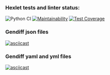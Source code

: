 ### Hexlet tests and linter status:
![Python CI](https://github.com/VrnkProg1/python-project-50/actions/workflows/pyci.yml/badge.svg)
[![Maintainability](https://api.codeclimate.com/v1/badges/f44ace4ea5edd04d05ec/maintainability)](https://codeclimate.com/github/VrnkProg1/python-project-50/maintainability)
[![Test Coverage](https://api.codeclimate.com/v1/badges/f44ace4ea5edd04d05ec/test_coverage)](https://codeclimate.com/github/VrnkProg1/python-project-50/test_coverage)

### Gendiff json files
[![asciicast](https://asciinema.org/a/0puRaESoqGANHFEEDqaiijLDC.png)](https://asciinema.org/a/0puRaESoqGANHFEEDqaiijLDC)

### Gendiff yaml and yml files
[![asciicast](https://asciinema.org/a/F2exvFHFOPfE9W2bswPU2n4Rn.png)](https://asciinema.org/a/F2exvFHFOPfE9W2bswPU2n4Rn)